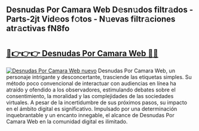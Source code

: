 ## Desnudas Por Camara Web D𝚎sn𝚞dos filtr𝚊dos - Parts-2jt Vid𝚎os f𝚘tos - N𝚞evas filtr𝚊ciones atr𝚊ctivas fN8fo

# <h2><a href="http://mbc8q8.tromn.icu/?c=Desnudas+Por+Camara+Web">🔗👉👉👉 Desnudas Por Camara Web 🔗🔗</a></h2>

[![Desnudas Por Camara Web nuevo](https://i.imgur.com/pEAQMta.gif)](http://mbc8q8.tromn.icu/?c=Desnudas+Por+Camara+Web)
Desnudas Por Camara Web, un personaje intrigante y desconcertante, trasciende las etiquetas simples. Su método poco convencional de interactuar con audiencias en línea ha atraído y ofendido a los observadores, estimulando debates sobre el consentimiento, la moralidad y las complejidades de las sociedades virtuales. A pesar de la incertidumbre de sus próximos pasos, su impacto en el ámbito digital es significativo. Impulsado por una determinación inquebrantable y un encanto innegable, el alcance de Desnudas Por Camara Web en la comunidad digital es ilimitado.
